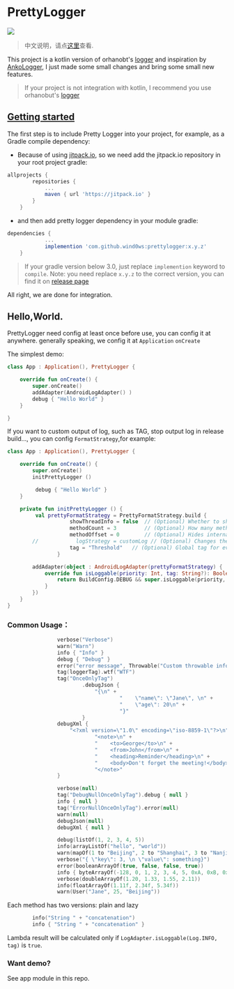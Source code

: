 # PrettyLogger
[![](https://jitpack.io/v/wind0ws/prettylogger.svg)](https://jitpack.io/#wind0ws/prettylogger)

>中文说明，请点[这里](http://www.jianshu.com/p/fd0f390ec775)查看.

This project is a kotlin version of orhanobt's [logger](https://github.com/orhanobut/logger) and inspiration by [AnkoLogger](https://github.com/Kotlin/anko/wiki/Anko-Commons-%E2%80%93-Logging), I just made some small changes and bring some small new features.

>If your project is not integration with kotlin, I recommend you use orhanobut's [logger](https://github.com/orhanobut/logger)

## [Getting started](https://jitpack.io/#wind0ws/prettylogger)
The first step is to include Pretty Logger into your project, for example, as a Gradle compile dependency:
* Because of using [jitpack.io](https://jitpack.io/), so we need add the jitpack.io repository in your root project gradle:
```groovy
allprojects {
		repositories {
			...
			maven { url 'https://jitpack.io' }
		}
	}
```
* and then add pretty logger dependency in your module gradle:
```groovy
dependencies {
			...
	        implemention 'com.github.wind0ws:prettylogger:x.y.z'
	}
```
> If your gradle version below 3.0, just replace `implemention` keyword to `compile`.
> Note: you need replace `x.y.z` to the correct version, you can find it on [release page](https://github.com/wind0ws/prettylogger/releases)

All right, we are done for integration.

## Hello,World.
PrettyLogger need config at least once before use, you can config it at anywhere. generally speaking, we config it at `Application` `onCreate`

The simplest demo:
```Kotlin
class App : Application(), PrettyLogger {

    override fun onCreate() {
        super.onCreate()
        addAdapter(AndroidLogAdapter() )
        debug { "Hello World" }
    }

}
```

If you want to custom output of log, such as TAG, stop output log in release build..., you can config `FormatStrategy`,for example:
```Kotlin
class App : Application(), PrettyLogger {

    override fun onCreate() {
        super.onCreate()
        initPrettyLogger ()

         debug { "Hello World" }
    }

    private fun initPrettyLogger () {
         val prettyFormatStrategy = PrettyFormatStrategy.build {
                    showThreadInfo = false  // (Optional) Whether to show thread info or not. Default true
                    methodCount = 3         // (Optional) How many method line to show. Default 2
                    methodOffset = 0        // (Optional) Hides internal method calls up to offset. Default 0
        //            logStrategy = customLog // (Optional) Changes the log strategy to print out. Default LogCat
                    tag = "Threshold"   // (Optional) Global tag for every log. Default PRETTY_LOGGER
                }

        addAdapter(object : AndroidLogAdapter(prettyFormatStrategy) {
            override fun isLoggable(priority: Int, tag: String?): Boolean {
                return BuildConfig.DEBUG && super.isLoggable(priority, tag)
            }
        })
    }
}
```

### Common Usage：
```Kotlin
                verbose("Verbose")
                warn("Warn")
                info { "Info" }
                debug { "Debug" }
                error("error message", Throwable("Custom throwable info"))
                tag(loggerTag).wtf("WTF")
                tag("OnceOnlyTag")
                        .debugJson {
                            "{\n" +
                                    "    \"name\": \"Jane\", \n" +
                                    "    \"age\": 20\n" +
                                    "}"
                        }
                debugXml {
                    "<?xml version=\"1.0\" encoding=\"iso-8859-1\"?>\n" +
                            "<note>\n" +
                            "    <to>George</to>\n" +
                            "    <from>John</from>\n" +
                            "    <heading>Reminder</heading>\n" +
                            "    <body>Don't forget the meeting!</body>\n" +
                            "</note>"
                }

                verbose(null)
                tag("DebugNullOnceOnlyTag").debug { null }
                info { null }
                tag("ErrorNullOnceOnlyTag").error(null)
                warn(null)
                debugJson(null)
                debugXml { null }

                debug(listOf(1, 2, 3, 4, 5))
                info(arrayListOf("hello", "world"))
                warn(mapOf(1 to "Beijing", 2 to "Shanghai", 3 to "Nanjing", 4 to "Chongqing"))
                verbose("{ \"key\": 3, \n \"value\": something}")
                error(booleanArrayOf(true, false, false, true))
                info { byteArrayOf(-128, 0, 1, 2, 3, 4, 5, 0xA, 0xB, 0xf, 16, 17, 127) }
                verbose(doubleArrayOf(1.20, 1.33, 1.55, 2.11))
                info(floatArrayOf(1.11f, 2.34f, 5.34f))
                warn(User("Jane", 25, "Beijing"))
```

Each method has two versions: plain and lazy
```Kotlin
        info("String " + "concatenation")
        info { "String " + "concatenation" }
```
Lambda result will be calculated only if `LogAdapter.isLoggable(Log.INFO, tag)` is `true`.

### Want demo?
See app module in this repo.